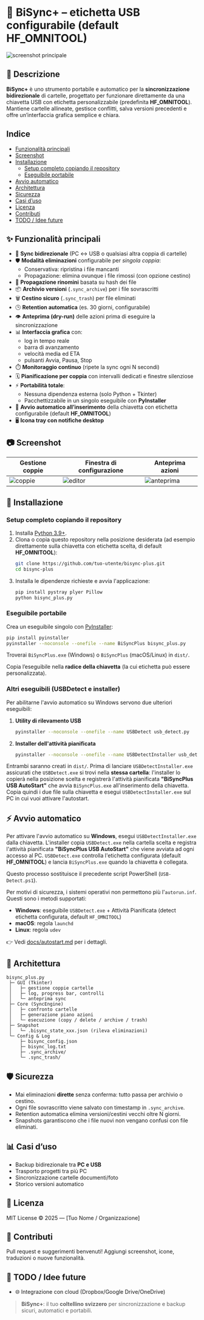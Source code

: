# 🔁 BiSync+ – etichetta USB configurabile (default HF_OMNITOOL)

![screenshot principale](docs/img/screenshot_main.png)

## 📖 Descrizione
**BiSync+** è uno strumento portabile e automatico per la **sincronizzazione bidirezionale** di cartelle, progettato per funzionare direttamente da una chiavetta USB con etichetta personalizzabile (predefinita **HF_OMNITOOL**). Mantiene cartelle allineate, gestisce conflitti, salva versioni precedenti e offre un’interfaccia grafica semplice e chiara.

## Indice
- [Funzionalità principali](#-funzionalità-principali)
- [Screenshot](#-screenshot)
- [Installazione](#-installazione)
  - [Setup completo copiando il repository](#setup-completo-copiando-il-repository)
  - [Eseguibile portabile](#eseguibile-portabile)
- [Avvio automatico](#-avvio-automatico)
- [Architettura](#-architettura)
- [Sicurezza](#-sicurezza)
- [Casi d’uso](#-casi-duso)
- [Licenza](#-licenza)
- [Contributi](#-contributi)
- [TODO / Idee future](#-todo--idee-future)

## ✨ Funzionalità principali

- 🔄 **Sync bidirezionale** (PC ↔ USB o qualsiasi altra coppia di cartelle)
- 🛡️ **Modalità eliminazioni** configurabile per *singola coppia*:
  - Conservativa: ripristina i file mancanti
  - Propagazione: elimina ovunque i file rimossi (con opzione cestino)
- 🔁 **Propagazione rinomini** basata su hash dei file
- 📦 **Archivio versioni** (`.sync_archive`) per i file sovrascritti
- 🗑️ **Cestino sicuro** (`.sync_trash`) per file eliminati
- 🕒 **Retention automatica** (es. 30 giorni, configurabile)
- 👁️ **Anteprima (dry-run)** delle azioni prima di eseguire la sincronizzazione
- 📊 **Interfaccia grafica** con:
  - log in tempo reale
  - barra di avanzamento
  - velocità media ed ETA
  - pulsanti Avvia, Pausa, Stop
- ⏱️ **Monitoraggio continuo** (ripete la sync ogni N secondi)
- 🗓️ **Pianificazione per coppia** con intervalli dedicati e finestre silenziose
- ⚡ **Portabilità totale**:
  - Nessuna dipendenza esterna (solo Python + Tkinter)
  - Pacchettizzabile in un singolo eseguibile con **PyInstaller**
- 🔌 **Avvio automatico all’inserimento** della chiavetta con etichetta configurabile (default **HF_OMNITOOL**)
- 🖥️ **Icona tray con notifiche desktop**

## 📷 Screenshot

| Gestione coppie | Finestra di configurazione | Anteprima azioni |
|-----------------|----------------------------|-----------------|
| ![coppie](docs/img/screenshot_pairs.png) | ![editor](docs/img/screenshot_editor.png) | ![anteprima](docs/img/screenshot_preview.png) |

## 🚀 Installazione

### Setup completo copiando il repository
1. Installa [Python 3.9+](https://www.python.org/downloads/).
2. Clona o copia questo repository nella posizione desiderata (ad esempio direttamente sulla chiavetta con etichetta scelta, di default **HF_OMNITOOL**):
   ```bash
   git clone https://github.com/tuo-utente/bisync-plus.git
   cd bisync-plus
   ```
3. Installa le dipendenze richieste e avvia l'applicazione:
   ```bash
   pip install pystray plyer Pillow
   python bisync_plus.py
   ```

### Eseguibile portabile

Crea un eseguibile singolo con [PyInstaller](https://pyinstaller.org/):

```bash
pip install pyinstaller
pyinstaller --noconsole --onefile --name BiSyncPlus bisync_plus.py
```

Troverai `BiSyncPlus.exe` (Windows) o `BiSyncPlus` (macOS/Linux) in `dist/`.

Copia l’eseguibile nella **radice della chiavetta** (la cui etichetta può essere personalizzata).

### Altri eseguibili (USBDetect e installer)

Per abilitarne l'avvio automatico su Windows servono due ulteriori eseguibili:

1. **Utility di rilevamento USB**
   ```bash
   pyinstaller --noconsole --onefile --name USBDetect usb_detect.py
   ```
2. **Installer dell'attività pianificata**
   ```bash
   pyinstaller --noconsole --onefile --name USBDetectInstaller usb_detect_installer.py
   ```

Entrambi saranno creati in `dist/`. Prima di lanciare `USBDetectInstaller.exe` assicurati che
`USBDetect.exe` si trovi nella **stessa cartella**: l'installer lo copierà nella posizione
scelta e registrerà l'attività pianificata **"BiSyncPlus USB AutoStart"** che avvia
`BiSyncPlus.exe` all'inserimento della chiavetta. Copia quindi i due file sulla chiavetta e
esegui `USBDetectInstaller.exe` sul PC in cui vuoi attivare l'autostart.

## ⚡ Avvio automatico

Per attivare l'avvio automatico su **Windows**, esegui `USBDetectInstaller.exe` dalla chiavetta. L'installer copia `USBDetect.exe` nella cartella scelta e
registra l'attività pianificata **"BiSyncPlus USB AutoStart"** che viene avviata
ad ogni accesso al PC. `USBDetect.exe` controlla l'etichetta configurata (default **HF_OMNITOOL**) e
lancia `BiSyncPlus.exe` quando la chiavetta è collegata.

Questo processo sostituisce il precedente script PowerShell (`USB-Detect.ps1`).

Per motivi di sicurezza, i sistemi operativi non permettono più l'`autorun.inf`.
Questi sono i metodi supportati:

* **Windows**: eseguibile `USBDetect.exe` + Attività Pianificata (detect etichetta configurata, default `HF_OMNITOOL`)
* **macOS**: regola `launchd`
* **Linux**: regola `udev`

👉 Vedi [docs/autostart.md](docs/autostart.md) per i dettagli.

## 📐 Architettura

```
bisync_plus.py
 ├─ GUI (Tkinter)
 │   ├─ gestione coppie cartelle
 │   ├─ log, progress bar, controlli
 │   └─ anteprima sync
 ├─ Core (SyncEngine)
 │   ├─ confronto cartelle
 │   ├─ generazione piano azioni
 │   └─ esecuzione (copy / delete / archive / trash)
 ├─ Snapshot
 │   └─ .bisync_state_xxx.json (rileva eliminazioni)
 └─ Config & Log
     ├─ bisync_config.json
     ├─ bisync_log.txt
     ├─ .sync_archive/
     └─ .sync_trash/
```

## 🛡️ Sicurezza

* Mai eliminazioni **dirette** senza conferma: tutto passa per archivio o cestino.
* Ogni file sovrascritto viene salvato con timestamp in `.sync_archive`.
* Retention automatica elimina versioni/cestini vecchi oltre N giorni.
* Snapshots garantiscono che i file nuovi non vengano confusi con file eliminati.

## 📊 Casi d’uso

* Backup bidirezionale tra **PC e USB**
* Trasporto progetti tra più PC
* Sincronizzazione cartelle documenti/foto
* Storico versioni automatico

## 📜 Licenza

MIT License © 2025 — \[Tuo Nome / Organizzazione]

## 🙌 Contributi

Pull request e suggerimenti benvenuti!
Aggiungi screenshot, icone, traduzioni o nuove funzionalità.

## 📌 TODO / Idee future

* 🌐 Integrazione con cloud (Dropbox/Google Drive/OneDrive)

> **BiSync+**: il tuo **coltellino svizzero** per sincronizzazione e backup sicuri, automatici e portabili.


